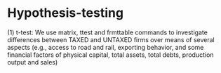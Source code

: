 # Hypothesis-testing

(1) t-test: We use matrix, ttest and frmttable commands to investigate differences between TAXED and UNTAXED firms over means of several aspects (e.g., access to road and rail, exporting behavior, and some financial factors of physical capital, total assets, total debts, production output and sales) 
